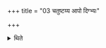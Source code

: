 +++
title = "03 चतुष्टय्य आपो दिग्भ्यः"

+++

<details><summary>थिते</summary>

चतुष्टय्य आपो दिग्भ्यः समाभृताः ३
</details>
